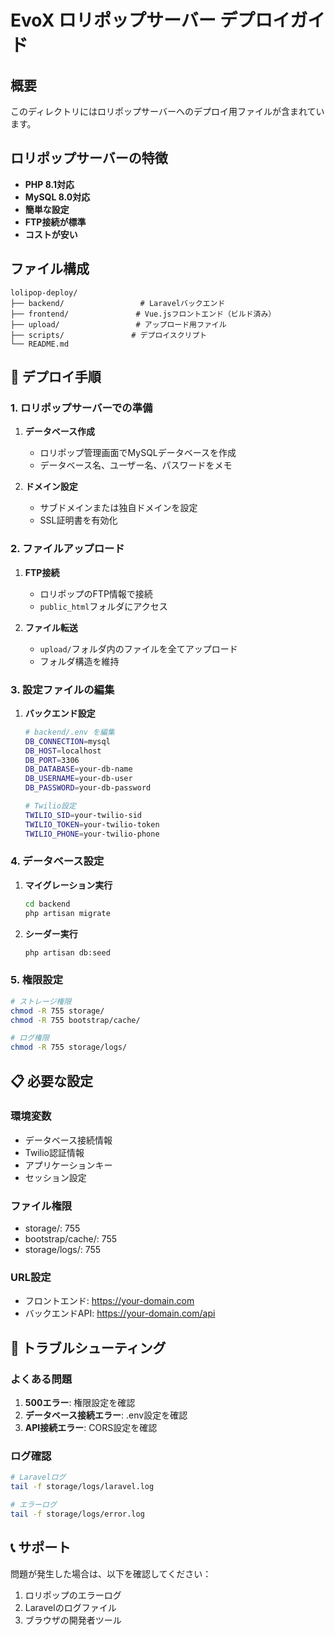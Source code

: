# EvoX ロリポップサーバー デプロイガイド

## 概要
このディレクトリにはロリポップサーバーへのデプロイ用ファイルが含まれています。

## ロリポップサーバーの特徴
- **PHP 8.1対応**
- **MySQL 8.0対応**
- **簡単な設定**
- **FTP接続が標準**
- **コストが安い**

## ファイル構成
```
lolipop-deploy/
├── backend/                 # Laravelバックエンド
├── frontend/               # Vue.jsフロントエンド（ビルド済み）
├── upload/                 # アップロード用ファイル
├── scripts/               # デプロイスクリプト
└── README.md
```

## 🚀 デプロイ手順

### 1. ロリポップサーバーでの準備
1. **データベース作成**
   - ロリポップ管理画面でMySQLデータベースを作成
   - データベース名、ユーザー名、パスワードをメモ

2. **ドメイン設定**
   - サブドメインまたは独自ドメインを設定
   - SSL証明書を有効化

### 2. ファイルアップロード
1. **FTP接続**
   - ロリポップのFTP情報で接続
   - `public_html`フォルダにアクセス

2. **ファイル転送**
   - `upload/`フォルダ内のファイルを全てアップロード
   - フォルダ構造を維持

### 3. 設定ファイルの編集
1. **バックエンド設定**
   ```bash
   # backend/.env を編集
   DB_CONNECTION=mysql
   DB_HOST=localhost
   DB_PORT=3306
   DB_DATABASE=your-db-name
   DB_USERNAME=your-db-user
   DB_PASSWORD=your-db-password
   
   # Twilio設定
   TWILIO_SID=your-twilio-sid
   TWILIO_TOKEN=your-twilio-token
   TWILIO_PHONE=your-twilio-phone
   ```

### 4. データベース設定
1. **マイグレーション実行**
   ```bash
   cd backend
   php artisan migrate
   ```

2. **シーダー実行**
   ```bash
   php artisan db:seed
   ```

### 5. 権限設定
```bash
# ストレージ権限
chmod -R 755 storage/
chmod -R 755 bootstrap/cache/

# ログ権限
chmod -R 755 storage/logs/
```

## 📋 必要な設定

### 環境変数
- データベース接続情報
- Twilio認証情報
- アプリケーションキー
- セッション設定

### ファイル権限
- storage/: 755
- bootstrap/cache/: 755
- storage/logs/: 755

### URL設定
- フロントエンド: https://your-domain.com
- バックエンドAPI: https://your-domain.com/api

## 🔧 トラブルシューティング

### よくある問題
1. **500エラー**: 権限設定を確認
2. **データベース接続エラー**: .env設定を確認
3. **API接続エラー**: CORS設定を確認

### ログ確認
```bash
# Laravelログ
tail -f storage/logs/laravel.log

# エラーログ
tail -f storage/logs/error.log
```

## 📞 サポート
問題が発生した場合は、以下を確認してください：
1. ロリポップのエラーログ
2. Laravelのログファイル
3. ブラウザの開発者ツール
